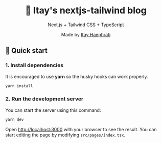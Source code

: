 <div align="center">
  <h1>🔋 Itay's nextjs-tailwind blog</h1>
  <p>Next.js + Tailwind CSS + TypeScript</p>
  <p>Made by <a href="https://itaycode.com">Itay Haephrati</a></p>
  
</div>

## 🚀 Quick start

### 1. Install dependencies

It is encouraged to use **yarn** so the husky hooks can work properly.

```bash
yarn install
```

### 2. Run the development server

You can start the server using this command:

```bash
yarn dev
```

Open [http://localhost:3000](http://localhost:3000) with your browser to see the result. You can start editing the page by modifying `src/pages/index.tsx`.
